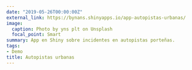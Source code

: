 ```yaml
---
date: "2019-05-26T00:00:00Z"
external_link: https://bynans.shinyapps.io/app-autopistas-urbanas/
image:
  caption: Photo by yns plt on Unsplash
  focal_point: Smart
summary: App en Shiny sobre incidentes en autopistas porteñas.
tags:
- Demo
title: Autopistas urbanas
---
```

